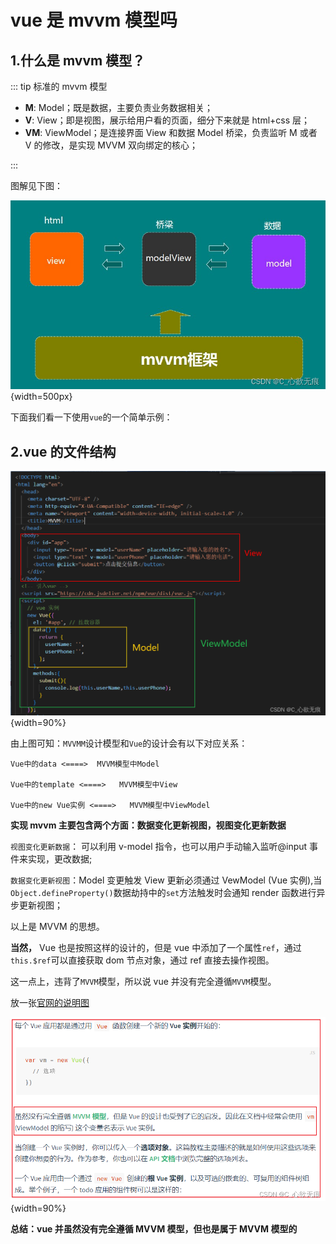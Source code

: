 # vue 是 mvvm 模型吗

## 1.什么是 mvvm 模型？

::: tip 标准的 mvvm 模型

- **M**: Model；既是数据，主要负责业务数据相关；
- **V**: View；即是视图，展示给用户看的页面，细分下来就是 html+css 层；
- **VM**: ViewModel；是连接界面 View 和数据 Model 桥梁，负责监听 M 或者 V 的修改，是实现 MVVM 双向绑定的核心；

:::

图解见下图：

![在这里插入图片描述](../images/mvvm.png){width=500px}

下面我们看一下使用`vue`的一个简单示例：

## 2.vue 的文件结构

![在这里插入图片描述](../images/mvvm-1.png){width=90%}

由上图可知：`MVVMM`设计模型和`Vue`的设计会有以下对应关系：

```
Vue中的data <====>  MVVM模型中Model

Vue中的template <====>   MVVM模型中View

Vue中的new Vue实例 <====>   MVVM模型中ViewModel
```

**实现 mvvm 主要包含两个方面：数据变化更新视图，视图变化更新数据**

`视图变化更新数据`： 可以利用 v-model 指令，也可以用户手动输入监听@input 事件来实现，更改数据;

`数据变化更新视图`：Model 变更触发 View 更新必须通过 VewModel (Vue 实例),当`Object.defineProperty()`数据劫持中的`set`方法触发时会通知 render 函数进行异步更新视图；

以上是 MVVM 的思想。

**当然，** Vue 也是按照这样的设计的，但是 vue 中添加了一个属性`ref`，通过`this.$ref`可以直接获取 dom 节点对象，通过 ref 直接去操作视图。

这一点上，违背了`MVVM`模型，所以说 vue 并没有完全遵循`MVVM`模型。

放一张[官网的说明图](https://v2.cn.vuejs.org/v2/guide/instance.html)

![在这里插入图片描述](../images/mvvm-2.png){width=90%}

**总结：vue 并虽然没有完全遵循 MVVM 模型，但也是属于 MVVM 模型的**
